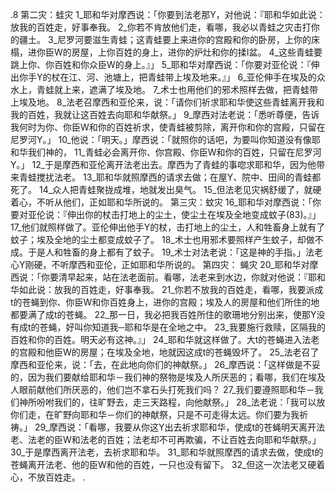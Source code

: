 .8 
第二灾：蛙灾 
1_耶和华对摩西说：「你要到法老那Y，对他说：『耶和华如此说：放我的百姓走，好事奉我。 2_你若不肯放他们走，看哪，我必以青蛙之灾击打你的疆土。 3_尼罗河要滋生青蛙；这青蛙要上来进你的宫殿和你的卧房，上你的床榻，进你臣W的房屋，上你百姓的身上，进你的炉灶和你的揉I盆。 4_这些青蛙要跳上你、你百姓和你众臣W的身上。』」 
5_耶和华对摩西说：「你要对亚伦说：『伸出你手Y的杖在江、河、池塘上，把青蛙带上埃及地来。』」 6_亚伦伸手在埃及的众水上，青蛙就上来，遮满了埃及地。 7_术士也用他们的邪术照样去做，把青蛙带上埃及地。 8_法老召摩西和亚伦来，说：「请你们祈求耶和华使这些青蛙离开我和我的百姓，我就让这百姓去向耶和华献祭。」 9_摩西对法老说：「悉听尊便，告诉我何时为你、你臣W和你的百姓祈求，使青蛙被剪除，离开你和你的宫殿，只留在尼罗河Y。」 10_他说：「明天。」摩西说：「就照你的话吧，为要叫你知道没有像耶和华我们神的， 11_青蛙必会离开你、你宫殿、你臣W和你的百姓，只留在尼罗河Y。」 12_于是摩西和亚伦离开法老出去。摩西为了青蛙的事唿求耶和华，因为他带来青蛙搅扰法老。 13_耶和华就照摩西的请求去做；在屋Y、院中、田间的青蛙都死了。 14_众人把青蛙聚拢成堆，地就发出臭气。 15_但法老见灾祸舒缓了，就硬着心，不听从他们，正如耶和华所说的。 
第三灾：蚊灾 
16_耶和华对摩西说：「你要对亚伦说：『伸出你的杖击打地上的尘土，使尘土在埃及全地变成蚊子(83)。』」 17_他们就照样做了。亚伦伸出他手Y的杖，击打地上的尘土，人和牲畜身上就有了蚊子；埃及全地的尘土都变成蚊子了。 18_术士也用邪术要照样产生蚊子，却做不成。于是人和牲畜的身上都有了蚊子。 19_术士对法老说：「这是神的手指。」法老心Y刚硬，不听摩西和亚伦，正如耶和华所说的。 
第四灾： 蝇灾 
20_耶和华对摩西说：「你要清早起来，站在法老面前。看哪，法老来到水边，你就对他说：『耶和华如此说：放我的百姓走，好事奉我。 21_你若不放我的百姓走，看哪，我要派成t的苍蝇到你、你臣W和你百姓身上，进你的宫殿；埃及人的房屋和他们所住的地都要满了成t的苍蝇。 22_那一日，我必把我百姓所住的歌珊地分别出来，使那Y没有成t的苍蝇，好叫你知道我─耶和华是在全地之中。 23_我要施行救赎，区隔我的百姓和你的百姓。明天必有这神。』」 24_耶和华就这样做了。大t的苍蝇进入法老的宫殿和他臣W的房屋；在埃及全地，地就因这成t的苍蝇毁坏了。 
25_法老召了摩西和亚伦来，说：「去，在此地向你们的神献祭。」 26_摩西说：「这样做是不妥的，因为我们要献给耶和华－我们神的祭物是埃及人所厌恶的；看哪，我们在埃及人眼前献他们所厌恶的，他们岂不拿石头打死我们吗？ 27_我们要遵照耶和华－我们神所吩咐我们的，往旷野去，走三天路程，向他献祭。」 28_法老说：「我可以放你们走，在旷野向耶和华－你们的神献祭，只是不可走得太远。你们要为我祈祷。」 29_摩西说：「看哪，我要从你这Y出去祈求耶和华，使成t的苍蝇明天离开法老、法老的臣W和法老的百姓；法老却不可再欺骗，不让百姓去向耶和华献祭。」 30_于是摩西离开法老，去祈求耶和华。 31_耶和华就照摩西的请求去做，使成t的苍蝇离开法老、他的臣W和他的百姓，一只也没有留下。 32_但这一次法老又硬着心，不放百姓走。 
.
